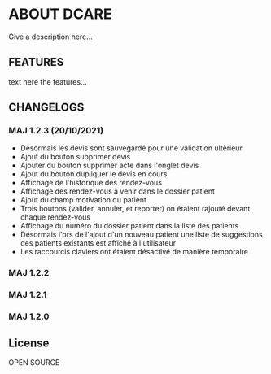 # ABOUT DCARE

Give a description here...

## FEATURES

text here the features...

## CHANGELOGS

### MAJ 1.2.3 (20/10/2021)

-   Désormais les devis sont sauvegardé pour une validation ultèrieur
-   Ajout du bouton supprimer devis
-   Ajouter du bouton supprimer acte dans l'onglet devis
-   Ajout du bouton dupliquer le devis en cours
-   Affichage de l'historique des rendez-vous
-   Affichage des rendez-vous à venir dans le dossier patient
-   Ajout du champ motivation du patient
-   Trois boutons (valider, annuler, et reporter) on étaient rajouté devant chaque rendez-vous
-   Affichage du numéro du dossier patient dans la liste des patients
-   Désormais l'ors de l'ajout d'un nouveau patient une liste de suggestions des patients existants est affiché à l'utilisateur
-   Les raccourcis claviers ont étaient désactivé de manière temporaire

### MAJ 1.2.2

### MAJ 1.2.1

### MAJ 1.2.0

## License

OPEN SOURCE
